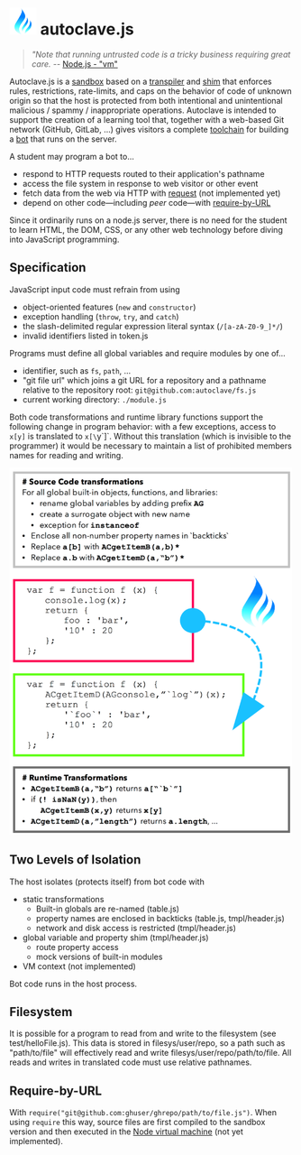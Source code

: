 # <img src="https://raw.githubusercontent.com/dbpokorny/autoclave/master/docs/small_logo.png" /> autoclave.js

> <i>"Note that running untrusted code is a tricky business requiring great care.</i> -- <a href="https://nodejs.org/api/vm.html">Node.js - "vm"</a>

Autoclave.js is a
<a href="https://en.wikipedia.org/wiki/Sandbox_(software_development)">sandbox</a>
based on a
<a href="https://en.wikipedia.org/wiki/Source-to-source_compiler">transpiler</a>
and <a href="https://en.wikipedia.org/wiki/Shim_(computing)">shim</a>
that enforces rules, restrictions, rate-limits, and caps on the behavior of code
of unknown origin so that the host is protected from both intentional and
unintentional malicious / spammy / inappropriate operations. Autoclave is
intended to support the creation of a learning tool that, together with a
web-based Git network (GitHub, GitLab, ...) gives visitors a complete
<a href="https://en.wikipedia.org/wiki/Toolchain">toolchain</a> for
building a <a href="https://en.wikipedia.org/wiki/Bot">bot</a> that runs on the
server.

A student may program a bot to...
 - respond to HTTP requests routed to their application's pathname
 - access the file system in response to web visitor or other event
 - fetch data from the web via HTTP with <a href="https://www.npmjs.com/package/request">request</a> (not implemented yet)
 - depend on other code&mdash;including *peer* code&mdash;with
   [require-by-URL](#RequireByUrl)

Since it ordinarily runs on a node.js server, there is no need for the student to
learn HTML, the DOM, CSS, or any other web technology before diving into
JavaScript programming.

## Specification

JavaScript input code must refrain from using
 - object-oriented features (`new` and `constructor`)
 - exception handling (`throw`, `try`, and `catch`)
 - the slash-delimited regular expression literal syntax (`/[a-zA-Z0-9_]*/`)
 - invalid identifiers listed in token.js

Programs must define all global variables and require modules by one of...
   - identifier, such as `fs`, `path`, ...
   - "git file url" which joins a git URL for a repository and a pathname relative
     to the repository root: `git@github.com:autoclave/fs.js`
   - current working directory: `./module.js`

Both code transformations and runtime library functions support the following
change in program behavior: with a few exceptions, access to `x[y]` is translated
to `x[\`y\`]`. Without this translation (which is invisible to the programmer) it
would be necessary to maintain a list of prohibited members names for reading and
writing.

<img height="650px" src="https://raw.githubusercontent.com/dbpokorny/autoclave/master/docs/ACTransformations.png" />

## Two Levels of Isolation

The host isolates (protects itself) from bot code with

 - static transformations
   - Built-in globals are re-named (table.js)
   - property names are enclosed in backticks (table.js, tmpl/header.js)
   - network and disk access is restricted (tmpl/header.js)
 - global variable and property shim (tmpl/header.js)
   - route property access
   - mock versions of built-in modules
 - VM context (not implemented)

Bot code runs in the host process.

## Filesystem

It is possible for a program to read from and write to the filesystem (see
test/helloFile.js). This data is stored in filesys/user/repo, so a path such as
"path/to/file" will effectively read and write filesys/user/repo/path/to/file. All
reads and writes in translated code must use relative pathnames.

## <a name="RequireByUrl"></a>Require-by-URL

With `require("git@github.com:ghuser/ghrepo/path/to/file.js")`. When using
`require` this way, source files are first compiled to the sandbox version and
then executed in the
<a href="https://nodejs.org/api/vm.html">Node virtual machine</a>
(not yet implemented).
